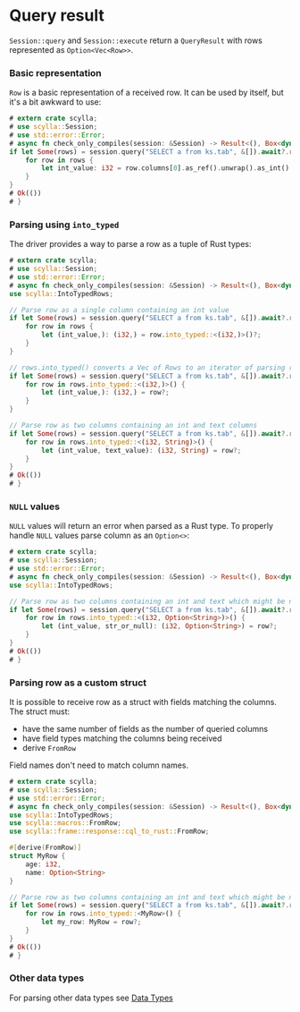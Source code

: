 # Query result

`Session::query` and `Session::execute` return a `QueryResult` with rows represented as `Option<Vec<Row>>`.

### Basic representation
`Row` is a basic representation of a received row. It can be used by itself, but it's a bit awkward to use:
```rust
# extern crate scylla;
# use scylla::Session;
# use std::error::Error;
# async fn check_only_compiles(session: &Session) -> Result<(), Box<dyn Error>> {
if let Some(rows) = session.query("SELECT a from ks.tab", &[]).await?.rows {
    for row in rows {
        let int_value: i32 = row.columns[0].as_ref().unwrap().as_int().unwrap();
    }
}
# Ok(())
# }
```

### Parsing using `into_typed`
The driver provides a way to parse a row as a tuple of Rust types:
```rust
# extern crate scylla;
# use scylla::Session;
# use std::error::Error;
# async fn check_only_compiles(session: &Session) -> Result<(), Box<dyn Error>> {
use scylla::IntoTypedRows;

// Parse row as a single column containing an int value
if let Some(rows) = session.query("SELECT a from ks.tab", &[]).await?.rows {
    for row in rows {
        let (int_value,): (i32,) = row.into_typed::<(i32,)>()?;
    }
}

// rows.into_typed() converts a Vec of Rows to an iterator of parsing results
if let Some(rows) = session.query("SELECT a from ks.tab", &[]).await?.rows {
    for row in rows.into_typed::<(i32,)>() {
        let (int_value,): (i32,) = row?;
    }
}

// Parse row as two columns containing an int and text columns
if let Some(rows) = session.query("SELECT a from ks.tab", &[]).await?.rows {
    for row in rows.into_typed::<(i32, String)>() {
        let (int_value, text_value): (i32, String) = row?;
    }
}
# Ok(())
# }
```

### `NULL` values
`NULL` values will return an error when parsed as a Rust type. 
To properly handle `NULL` values parse column as an `Option<>`:
```rust
# extern crate scylla;
# use scylla::Session;
# use std::error::Error;
# async fn check_only_compiles(session: &Session) -> Result<(), Box<dyn Error>> {
use scylla::IntoTypedRows;

// Parse row as two columns containing an int and text which might be null
if let Some(rows) = session.query("SELECT a from ks.tab", &[]).await?.rows {
    for row in rows.into_typed::<(i32, Option<String>)>() {
        let (int_value, str_or_null): (i32, Option<String>) = row?;
    }
}
# Ok(())
# }
```

### Parsing row as a custom struct
It is possible to receive row as a struct with fields matching the columns.  
The struct must:
* have the same number of fields as the number of queried columns
* have field types matching the columns being received
* derive `FromRow`

Field names don't need to match column names.
```rust
# extern crate scylla;
# use scylla::Session;
# use std::error::Error;
# async fn check_only_compiles(session: &Session) -> Result<(), Box<dyn Error>> {
use scylla::IntoTypedRows;
use scylla::macros::FromRow;
use scylla::frame::response::cql_to_rust::FromRow;

#[derive(FromRow)]
struct MyRow {
    age: i32,
    name: Option<String>
}

// Parse row as two columns containing an int and text which might be null
if let Some(rows) = session.query("SELECT a from ks.tab", &[]).await?.rows {
    for row in rows.into_typed::<MyRow>() {
        let my_row: MyRow = row?;
    }
}
# Ok(())
# }
```

### Other data types
For parsing other data types see [Data Types](../data-types/data-types.md)